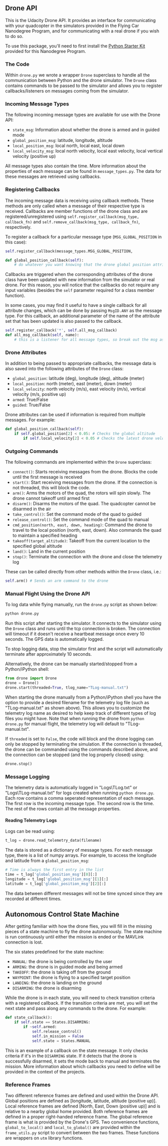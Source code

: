 
## Drone API

This is the Udacity Drone API. It provides an interface for communicating with your quadcopter in the simulators provided in the Flying Car Nanodegree Program, and for communicating with a real drone if you wish to do so.

To use this package, you'll need to first install the [Python Starter Kit](https://github.com/udacity/FCND-Term1-Starter-Kit) provided for this Nanodegree Program.  

### The Code
Within `drone.py` we wrote a wrapper `Drone` superclass to handle all the communication between Python and the drone simulator. The `Drone` class contains commands to be passed to the simulator and allows you to register callbacks/listeners on messages coming from the simulator. 

### Incoming Message Types

The following incoming message types are available for use with the Drone API:

* `state_msg`: Information about whether the drone is armed and in guided mode
* `global_position_msg`: latitude, longitude, altitude
* `local_position_msg`: local north, local east, local down
* `local_velocity_msg`: local north velocity, local east velocity, local vertical velocity (positive up)

All message types also contain the time. More information about the properties of each message can be found in `message_types.py`. The data for these messages are retrieved using callbacks.

### Registering Callbacks

The incoming message data is receiving using callback methods. These methods are only called when a message of their respective type is received.  Callbacks are member functions of the drone class and are registered/unregistered using `self.register_callback(msg_type, callback_fn)` and `self.remove_callback(msg_type, callback_fn)`, respectively.

To register a callback for a particular message type (`MSG_GLOBAL_POSITION` in this case): 

```python
self.register_callback(message_types.MSG_GLOBAL_POSITION, 								self.global_position_callback)

def global_position_callback(self):
	# do whatever you want knowing that the drone global position attribute has new information
```

Callbacks are triggered when the corresponding attributes of the drone class have been updated with new information from the simulator or real drone.  For this reason, you will notice that the callbacks do not require any input variables (besides the `self` parameter required for a class member function).

In some cases, you may find it useful to have a single callback for all attribute changes, which can be done by passing `MsgID.ANY` as the message type.  For this callback, an additional parameter of the name of the attribute set that has been updated is also passed to the callback.

```python
self.register_callback('*', self.all_msg_callback)
def all_msg_callback(self, name):
	# this is a listener for all message types, so break out the msg as defined by the name
```
        



### Drone Attributes

In addition to being passed to appropriate callbacks, the message data is also saved into the following attributes of the `Drone` class:

* `global_position`: latitude (deg), longitude (deg), altitude (meter)
* `local_position`: north (meter), east (meter), down (meter)
* `local_velocity`: north velocity (m/s), east velocity (m/s), vertical velocity (m/s, positive up)
* `armed`: True/False
* `guided`: True/False

Drone attributes can be used if information is required from multiple messages. For example:

```python
def global_position_callback(self):
	if self.global_position[2] < 0.05: # Checks the global altitude
        if self.local_velocity[2] < 0.05 # Checks the latest drone velocity, since it isn't part of the message
```


### Outgoing Commands

The following commands are implemented within the `Drone` superclass:

* `connect()`: Starts receiving messages from the drone. Blocks the code until the first message is received
* `start()`: Start receiving messages from the drone. If the connection is not threaded, this will block the code.
* `arm()`: Arms the motors of the quad, the rotors will spin slowly. The drone cannot takeoff until armed first
* `disarm()`: Disarms the motors of the quad. The quadcopter cannot be disarmed in the air
* `take_control()`: Set the command mode of the quad to guided
* `release_control()`: Set the command mode of the quad to manual
* `cmd_position(north, east, down, heading)`: Command the drone to travel to the local position (north, east, down). Also commands the quad to maintain a specified heading
* `takeoff(target_altitude)`: Takeoff from the current location to the specified global altitude
* `land()`: Land in the current position
* `stop()`: Terminate the connection with the drone and close the telemetry log

These can be called directly from other methods within the `Drone` class, i.e.:

```python
self.arm() # Sends an arm command to the drone
```

### Manual Flight Using the Drone API

To log data while flying manually, run the `drone.py` script as shown below:

```sh
python drone.py
```

Run this script after starting the simulator. It connects to the simulator using the `Drone` class and runs until the tcp connection is broken. The connection will timeout if it doesn't receive a heartbeat message once every 10 seconds. The GPS data is automatically logged.

To stop logging data, stop the simulator first and the script will automatically terminate after approximately 10 seconds.

Alternatively, the drone can be manually started/stopped from a Python/iPython shell:

```python
from drone import Drone
drone = Drone()
drone.start(threaded=True, tlog_name="TLog-manual.txt")
```
When starting the drone manually from a Python/iPython shell you have the option to provide a desired filename for the telemetry log file (such as "TLog-manual.txt" as shown above).  This allows you to customize the telemetry log name as desired to help keep track of different types of log files you might have.  Note that when running the drone from `python drone.py` for manual flight, the telemetry log will default to "TLog-manual.txt".

If `threaded` is set to `False`, the code will block and the drone logging can only be stopped by terminating the simulation. If the connection is threaded, the drone can be commanded using the commands described above, and the connection can be stopped (and the log properly closed) using:

```python
drone.stop()
```

### Message Logging

The telemetry data is automatically logged in "Logs\TLog.txt" or "Logs\TLog-manual.txt" for logs created when running `python drone.py`. Each row contains a comma seperated representation of each message. The first row is the incoming message type. The second row is the time. The rest of the rows contain all the message properties. 

#### Reading Telemetry Logs

Logs can be read using:

```python
t_log = drone.read_telemetry_data(filename)
```

The data is stored as a dictionary of message types. For each message type, there is a list of numpy arrays. For example, to access the longitude and latitude from a `global_position_msg`:

```python
# Time is always the first entry in the list
time = t_log['global_position_msg'][0][:]
longitude = t_log['global_position_msg'][1][:]
latitude = t_log['global_position_msg'][2][:]
```

The data between different messages will not be time synced since they are recorded at different times.


## Autonomous Control State Machine

After getting familiar with how the drone flies, you will fill in the missing pieces of a state machine to fly the drone autonomously. The state machine is run continuously until either the mission is ended or the MAVLink connection is lost.

The six states predefined for the state machine:  

* `MANUAL`: the drone is being controlled by the user
* `ARMING`: the drone is in guided mode and being armed
* `TAKEOFF`: the drone is taking off from the ground
* `WAYPOINT`: the drone is flying to a specified target position
* `LANDING`: the drone is landing on the ground
* `DISARMING`: the drone is disarming

While the drone is in each state, you will need to check transition criteria with a registered callback. If the transition criteria are met, you will set the next state and pass along any commands to the drone. For example:

```python
def state_callback():
	if self.state == States.DISARMING:
    	if ~self.armed:
        	self.release_control()
        	self.in_mission = False
        	self.state = States.MANUAL
```
This is an example of a callback on the state message. It only checks criteria if it's in the `DISARMING` state. If it detects that the drone is successfully disarmed, it sets the mode back to manual and terminates the mission. More information about which callbacks you need to define will be provided in the context of the projects.      


### Reference Frames

Two different reference frames are defined and used within the Drone API. Global positions are defined as [longitude, latitude, altitude (positive up)]. Local reference frames are defined [North, East, Down (positive up)] and is relative to a nearby global home provided. Both reference frames are defined in a proper right-handed reference frame. The global reference frame is what is provided by the Drone's GPS. Two convenience functions, `global_to_local()` and `local_to_global()` are provided within the `frame_utils.py` script to convert between the two frames. These functions are wrappers on `utm` library functions.


